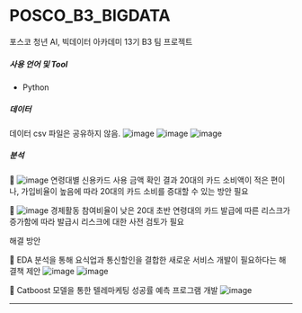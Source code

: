 # POSCO_B3_BIGDATA
포스코 청년 AI, 빅데이터 아카데미 13기 B3 팀 프로젝트

<h5>사용 언어 및 Tool</h5>

- Python

<h5> 데이터 </h5>

데이터 csv 파일은 공유하지 않음.
![image](https://user-images.githubusercontent.com/68180545/139640318-99b5edb0-2c94-45f2-a766-4eda7b6c06c8.png)
![image](https://user-images.githubusercontent.com/68180545/139640378-4206c560-4b1b-44ba-93fc-b854239f8cff.png)
![image](https://user-images.githubusercontent.com/68180545/139640475-ea572f88-6f5a-48e1-a2c9-d8dc5401d7eb.png)

<h5> 분석 </h5>

🥇
![image](https://user-images.githubusercontent.com/68180545/139640571-02064c4d-8bef-4d0e-a799-b03901504acc.png)
연령대별 신용카드 사용 금액 확인 결과 20대의 카드 소비액이 적은 편이나, 가입비율이 높음에 따라 20대의 카드 소비를 증대할 수 있는 방안 필요

🥈
![image](https://user-images.githubusercontent.com/68180545/139640602-9385d350-877e-4021-a4d4-af165614b9d3.png)
경제활동 참여비율이 낮은 20대 초반 연령대의 카드 발급에 따른 리스크가 증가함에 따라 발급시 리스크에 대한 사전 검토가 필요


<h> 해결 방안 </h>

🥇 EDA 분석을 통해 요식업과 통신할인을 결합한 새로운 서비스 개발이 필요하다는 해결책 제안
![image](https://user-images.githubusercontent.com/68180545/139641036-a86bd5ea-5790-4927-95ea-1a1dfe215c70.png)
![image](https://user-images.githubusercontent.com/68180545/139641154-328c9417-7ffc-4ea9-92bb-f5dc49d285cd.png)

🥈 Catboost 모델을 통한 텔레마케팅 성공률 예측 프로그램 개발
![image](https://user-images.githubusercontent.com/68180545/139641200-11be29fd-d84c-43fa-aab4-44476d01c33c.png)

----------------------------------------------------------------------------------------------------------------------------------

